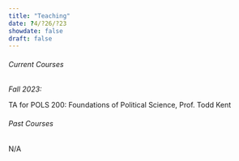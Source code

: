 ```yaml
---
title: "Teaching"
date: ?4/?26/?23
showdate: false
draft: false
---
```



###### Current Courses

*Fall 2023:*

TA for POLS 200: Foundations of Political Science, Prof. Todd Kent

###### Past Courses

N/A